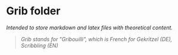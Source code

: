 # Grib folder

_Intended to store markdown and latex files with theoretical content._

> _Grib stands for "Gribouilli", which is French for Gekritzel (DE), Scribbling (EN)_